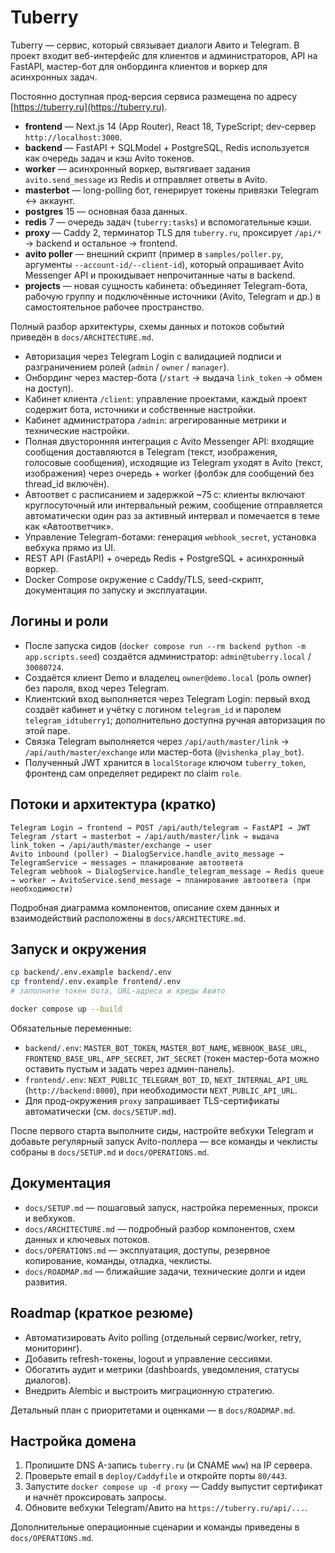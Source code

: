 # Tuberry

Tuberry — сервис, который связывает диалоги Авито и Telegram. В проект входит веб-интерфейс для клиентов и администраторов, API на FastAPI, мастер-бот для онбординга клиентов и воркер для асинхронных задач.

Постоянно доступная прод-версия сервиса размещена по адресу [https://tuberry.ru](https://tuberry.ru).

- **frontend** — Next.js 14 (App Router), React 18, TypeScript; dev-сервер `http://localhost:3000`.
- **backend** — FastAPI + SQLModel + PostgreSQL, Redis используется как очередь задач и кэш Avito токенов.
- **worker** — асинхронный воркер, вытягивает задания `avito.send_message` из Redis и отправляет ответы в Avito.
- **masterbot** — long-polling бот, генерирует токены привязки Telegram ↔ аккаунт.
- **postgres** 15 — основная база данных.
- **redis** 7 — очередь задач (`tuberry:tasks`) и вспомогательные кэши.
- **proxy** — Caddy 2, терминатор TLS для `tuberry.ru`, проксирует `/api/*` → backend и остальное → frontend.
- **avito poller** — внешний скрипт (пример в `samples/poller.py`, аргументы `--account-id/--client-id`), который опрашивает Avito Messenger API и прокидывает непрочитанные чаты в backend.
- **projects** — новая сущность кабинета: объединяет Telegram-бота, рабочую группу и подключённые источники (Avito, Telegram и др.) в самостоятельное рабочее пространство.

Полный разбор архитектуры, схемы данных и потоков событий приведён в `docs/ARCHITECTURE.md`.

- Авторизация через Telegram Login с валидацией подписи и разграничением ролей (`admin` / `owner` / `manager`).
- Онбординг через мастер-бота (`/start` → выдача `link_token` → обмен на доступ).
- Кабинет клиента `/client`: управление проектами, каждый проект содержит бота, источники и собственные настройки.
- Кабинет администратора `/admin`: агрегированные метрики и технические настройки.
- Полная двусторонняя интеграция с Avito Messenger API: входящие сообщения доставляются в Telegram (текст, изображения, голосовые сообщения), исходящие из Telegram уходят в Avito (текст, изображения) через очередь + worker (фолбэк для сообщений без thread_id включён).
- Автоответ с расписанием и задержкой ~75 с: клиенты включают круглосуточный или интервальный режим, сообщение отправляется автоматически один раз за активный интервал и помечается в теме как «Автоответчик».
- Управление Telegram-ботами: генерация `webhook_secret`, установка вебхука прямо из UI.
- REST API (FastAPI) + очередь Redis + PostgreSQL + асинхронный воркер.
- Docker Compose окружение с Caddy/TLS, seed-скрипт, документация по запуску и эксплуатации.

## Логины и роли
- После запуска сидов (`docker compose run --rm backend python -m app.scripts.seed`) создаётся администратор: `admin@tuberry.local` / `30080724`.
- Создаётся клиент Demo и владелец `owner@demo.local` (роль owner) без пароля, вход через Telegram.
- Клиентский вход выполняется через Telegram Login: первый вход создаёт кабинет и учётку с логином `telegram_id` и паролем `telegram_idtuberry1`; дополнительно доступна ручная авторизация по этой паре.
- Связка Telegram выполняется через `/api/auth/master/link` → `/api/auth/master/exchange` или мастер-бота (`@vishenka_play_bot`).
- Полученный JWT хранится в `localStorage` ключом `tuberry_token`, фронтенд сам определяет редирект по claim `role`.

## Потоки и архитектура (кратко)
```
Telegram Login → frontend → POST /api/auth/telegram → FastAPI → JWT
Telegram /start → masterbot → /api/auth/master/link → выдача link_token → /api/auth/master/exchange → user
Avito inbound (poller) → DialogService.handle_avito_message → TelegramService → messages → планирование автоответа
Telegram webhook → DialogService.handle_telegram_message → Redis queue → worker → AvitoService.send_message → планирование автоответа (при необходимости)
```
Подробная диаграмма компонентов, описание схем данных и взаимодействий расположены в `docs/ARCHITECTURE.md`.

## Запуск и окружения
```bash
cp backend/.env.example backend/.env
cp frontend/.env.example frontend/.env
# заполните токен бота, URL-адреса и креды Авито

docker compose up --build
```

Обязательные переменные:
- `backend/.env`: `MASTER_BOT_TOKEN`, `MASTER_BOT_NAME`, `WEBHOOK_BASE_URL`, `FRONTEND_BASE_URL`, `APP_SECRET`, `JWT_SECRET` (токен мастер-бота можно оставить пустым и задать через админ-панель).
- `frontend/.env`: `NEXT_PUBLIC_TELEGRAM_BOT_ID`, `NEXT_INTERNAL_API_URL` (`http://backend:8000`), при необходимости `NEXT_PUBLIC_API_URL`.
- Для прод-окружения `proxy` запрашивает TLS-сертификаты автоматически (см. `docs/SETUP.md`).

После первого старта выполните сиды, настройте вебхуки Telegram и добавьте регулярный запуск Avito-поллера — все команды и чеклисты собраны в `docs/SETUP.md` и `docs/OPERATIONS.md`.

## Документация
- `docs/SETUP.md` — пошаговый запуск, настройка переменных, прокси и вебхуков.
- `docs/ARCHITECTURE.md` — подробный разбор компонентов, схем данных и ключевых потоков.
- `docs/OPERATIONS.md` — эксплуатация, доступы, резервное копирование, команды, отладка, чеклисты.
- `docs/ROADMAP.md` — ближайшие задачи, технические долги и идеи развития.

## Roadmap (краткое резюме)
- Автоматизировать Avito polling (отдельный сервис/worker, retry, мониторинг).
- Добавить refresh-токены, logout и управление сессиями.
- Обогатить аудит и метрики (dashboards, уведомления, статусы диалогов).
- Внедрить Alembic и выстроить миграционную стратегию.

Детальный план с приоритетами и оценками — в `docs/ROADMAP.md`.

## Настройка домена
1. Пропишите DNS A-запись `tuberry.ru` (и CNAME `www`) на IP сервера.
2. Проверьте email в `deploy/Caddyfile` и откройте порты `80/443`.
3. Запустите `docker compose up -d proxy` — Caddy выпустит сертификат и начнёт проксировать запросы.
4. Обновите вебхуки Telegram/Авито на `https://tuberry.ru/api/...`.

Дополнительные операционные сценарии и команды приведены в `docs/OPERATIONS.md`.
